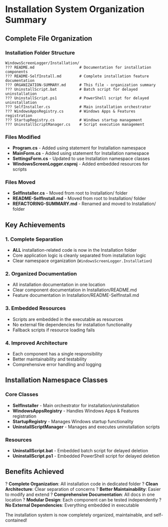 # Installation System Organization Summary

## Complete File Organization

### Installation Folder Structure
```
WindowsScreenLogger/Installation/
??? README.md                    # Documentation for installation components
??? README-SelfInstall.md        # Complete installation feature documentation
??? ORGANIZATION-SUMMARY.md      # This file - organization summary
??? UninstallScript.bat          # Batch script for delayed uninstallation
??? UninstallScript.ps1          # PowerShell script for delayed uninstallation
??? SelfInstaller.cs             # Main installation orchestrator
??? WindowsAppsRegistry.cs       # Windows Apps & Features registration
??? StartupRegistry.cs           # Windows startup management
??? UninstallScriptManager.cs    # Script execution management
```

### Files Modified
- **Program.cs** - Added using statement for Installation namespace
- **MainForm.cs** - Added using statement for Installation namespace
- **SettingsForm.cs** - Updated to use Installation namespace classes
- **WindowsScreenLogger.csproj** - Added embedded resources for scripts

### Files Moved
- **SelfInstaller.cs** - Moved from root to Installation/ folder
- **README-SelfInstall.md** - Moved from root to Installation/ folder
- **REFACTORING-SUMMARY.md** - Renamed and moved to Installation/ folder

## Key Achievements

### 1. Complete Separation
- **ALL** installation-related code is now in the Installation folder
- Core application logic is cleanly separated from installation logic
- Clear namespace organization (`WindowsScreenLogger.Installation`)

### 2. Organized Documentation
- All installation documentation in one location
- Clear component documentation in Installation/README.md
- Feature documentation in Installation/README-SelfInstall.md

### 3. Embedded Resources
- Scripts are embedded in the executable as resources
- No external file dependencies for installation functionality
- Fallback scripts if resource loading fails

### 4. Improved Architecture
- Each component has a single responsibility
- Better maintainability and testability
- Comprehensive error handling and logging

## Installation Namespace Classes

### Core Classes
- **SelfInstaller** - Main orchestrator for installation/uninstallation
- **WindowsAppsRegistry** - Handles Windows Apps & Features registration
- **StartupRegistry** - Manages Windows startup functionality
- **UninstallScriptManager** - Manages and executes uninstallation scripts

### Resources
- **UninstallScript.bat** - Embedded batch script for delayed deletion
- **UninstallScript.ps1** - Embedded PowerShell script for delayed deletion

## Benefits Achieved

? **Complete Organization**: All installation code in dedicated folder
? **Clean Architecture**: Clear separation of concerns
? **Better Maintainability**: Easier to modify and extend
? **Comprehensive Documentation**: All docs in one location
? **Modular Design**: Each component can be tested independently
? **No External Dependencies**: Everything embedded in executable

The installation system is now completely organized, maintainable, and self-contained!